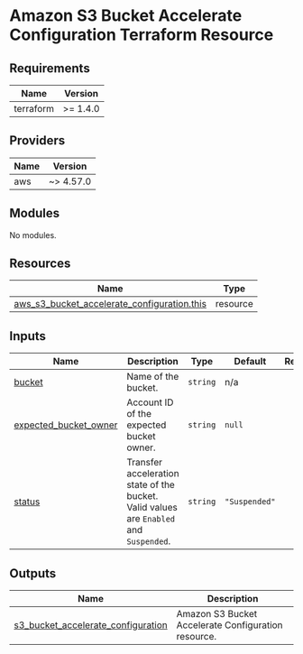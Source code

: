 # Amazon S3 Bucket Accelerate Configuration Terraform Resource

## Requirements

| Name      | Version  |
| --------- | -------- |
| terraform | >= 1.4.0 |

## Providers

| Name | Version   |
| ---- | --------- |
| aws  | ~> 4.57.0 |

## Modules

No modules.

## Resources

| Name                                                                                                                                                          | Type     |
| ------------------------------------------------------------------------------------------------------------------------------------------------------------- | -------- |
| [aws_s3_bucket_accelerate_configuration.this](https://registry.terraform.io/providers/hashicorp/aws/latest/docs/resources/s3_bucket_accelerate_configuration) | resource |

## Inputs

| Name                                                                                             | Description                                                                            | Type     | Default       | Required |
| ------------------------------------------------------------------------------------------------ | -------------------------------------------------------------------------------------- | -------- | ------------- | :------: |
| <a name="input_bucket"></a> [bucket](#input_bucket)                                              | Name of the bucket.                                                                    | `string` | n/a           |   yes    |
| <a name="input_expected_bucket_owner"></a> [expected_bucket_owner](#input_expected_bucket_owner) | Account ID of the expected bucket owner.                                               | `string` | `null`        |    no    |
| <a name="input_status"></a> [status](#input_status)                                              | Transfer acceleration state of the bucket. Valid values are `Enabled` and `Suspended`. | `string` | `"Suspended"` |    no    |

## Outputs

| Name                                                                                                                                      | Description                                         |
| ----------------------------------------------------------------------------------------------------------------------------------------- | --------------------------------------------------- |
| <a name="output_s3_bucket_accelerate_configuration"></a> [s3_bucket_accelerate_configuration](#output_s3_bucket_accelerate_configuration) | Amazon S3 Bucket Accelerate Configuration resource. |
